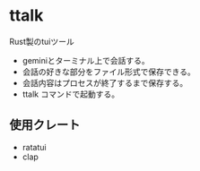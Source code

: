 # ttalk
Rust製のtuiツール
- geminiとターミナル上で会話する。
- 会話の好きな部分をファイル形式で保存できる。
- 会話内容はプロセスが終了するまで保存する。
- ttalk コマンドで起動する。

## 使用クレート
- ratatui
- clap
